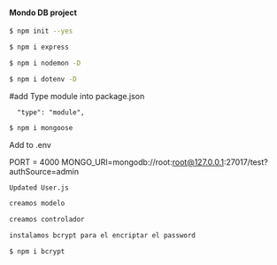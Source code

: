 #### Mondo DB project

```bash
$ npm init --yes
```

```bash
$ npm i express
```

```bash
$ npm i nodemon -D
```

```bash
$ npm i dotenv -D
```

#add Type module into package.json

```
  "type": "module",
```

```bash
$ npm i mongoose
```

Add to .env

PORT = 4000
MONGO_URI=mongodb://root:root@127.0.0.1:27017/test?authSource=admin

```txt
Updated User.js

```

```txt
creamos modelo
```

```txt
creamos controlador
```

```txt
instalamos bcrypt para el encriptar el password
```

```bash
$ npm i bcrypt

```
